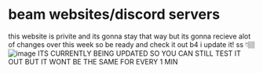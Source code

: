 # beam websites/discord servers
this website is privite and its gonna stay that way but its gonna recieve alot of changes over this week so be ready and check it out b4 i update it! ss 👇🏽![image](https://github.com/user-attachments/assets/16721e69-e1a9-49af-bf63-55503ab9b9a3) ITS CURRENTLY BEING UPDATED SO YOU CAN STILL TEST IT OUT BUT IT WONT BE THE SAME FOR EVERY 1 MIN

